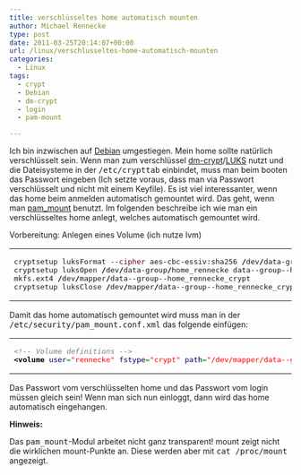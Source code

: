 ```yaml
---
title: verschlüsseltes home automatisch mounten
author: Michael Rennecke
type: post
date: 2011-03-25T20:14:07+00:00
url: /linux/verschlusseltes-home-automatisch-mounten
categories:
  - Linux
tags:
  - crypt
  - Debian
  - dm-crypt
  - login
  - pam-mount

---
```

Ich bin inzwischen auf [Debian][1] umgestiegen. Mein home sollte natürlich verschlüsselt sein. Wenn man zum verschlüssel [dm-crypt][2]/[LUKS][3] nutzt und die Dateisysteme in der <tt>/etc/crypttab</tt> einbindet, muss man beim booten das Passwort eingeben (Ich setzte voraus, dass man via Passwort verschlüsselt und nicht mit einem Keyfile). Es ist viel interessanter, wenn das home beim anmelden automatisch gemountet wird. Das geht, wenn man [pam_mount][4] benutzt. Im folgenden beschreibe ich wie man ein verschlüsseltes home anlegt, welches automatisch gemountet wird. 

Vorbereitung: Anlegen eines Volume (ich nutze lvm)

<div class="wp_syntax">
  <table>
    <tr>
      <td class="code">
        <pre class="bash" style="font-family:monospace;">cryptsetup luksFormat <span style="color: #660033;">--cipher</span> aes-cbc-essiv:sha256 <span style="color: #000000; font-weight: bold;">/</span>dev<span style="color: #000000; font-weight: bold;">/</span>data-group<span style="color: #000000; font-weight: bold;">/</span>home_rennecke
cryptsetup luksOpen <span style="color: #000000; font-weight: bold;">/</span>dev<span style="color: #000000; font-weight: bold;">/</span>data-group<span style="color: #000000; font-weight: bold;">/</span>home_rennecke data--group--home_rennecke_crypt
mkfs.ext4 <span style="color: #000000; font-weight: bold;">/</span>dev<span style="color: #000000; font-weight: bold;">/</span>mapper<span style="color: #000000; font-weight: bold;">/</span>data--group--home_rennecke_crypt
cryptsetup luksClose <span style="color: #000000; font-weight: bold;">/</span>dev<span style="color: #000000; font-weight: bold;">/</span>mapper<span style="color: #000000; font-weight: bold;">/</span>data--group--home_rennecke_crypt</pre>
      </td>
    </tr>
  </table>
</div>

Damit das home automatisch gemountet wird muss man in der <tt>/etc/security/pam_mount.conf.xml</tt> das folgende einfügen:

<div class="wp_syntax">
  <table>
    <tr>
      <td class="code">
        <pre class="xml" style="font-family:monospace;"><span style="color: #808080; font-style: italic;">&lt;!-- Volume definitions --&gt;</span>
<span style="color: #009900;"><span style="color: #000000; font-weight: bold;">&lt;volume</span> <span style="color: #000066;">user</span>=<span style="color: #ff0000;">"rennecke"</span> <span style="color: #000066;">fstype</span>=<span style="color: #ff0000;">"crypt"</span> <span style="color: #000066;">path</span>=<span style="color: #ff0000;">"/dev/mapper/data--group-home--rennecke"</span> <span style="color: #000066;">mountpoint</span>=<span style="color: #ff0000;">"/home/rennecke"</span> <span style="color: #000066;">options</span>=<span style="color: #ff0000;">"fsck,noatime"</span> <span style="color: #000000; font-weight: bold;">/&gt;</span></span></pre>
      </td>
    </tr>
  </table>
</div>

Das Passwort vom verschlüsselten home und das Passwort vom login müssen gleich sein! Wenn man sich nun einloggt, dann wird das home automatisch eingehangen. 

**Hinweis:**
  
Das <tt>pam_mount</tt>-Modul arbeitet nicht ganz transparent! mount zeigt nicht die wirklichen mount-Punkte an. Diese werden aber mit <tt>cat /proc/mount</tt> angezeigt.

 [1]: http://www.debian.org/
 [2]: http://www.saout.de/misc/dm-crypt/
 [3]: http://linux.die.net/man/8/cryptsetup
 [4]: http://pam-mount.sourceforge.net/